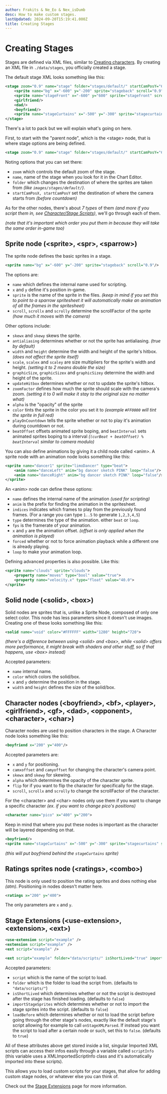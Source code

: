 ```yaml
---
author: Frakits & Ne_Eo & Nex_isDumb
desc: How to make custom stages.
lastUpdated: 2024-09-20T15:19:41.000Z
title: Creating Stages
---
```

# Creating Stages
Stages are defined via XML files, similar to <a href="../characters/">Creating characters</a>. By creating an XML file in ``./data/stages``, you officially created a stage.

The default stage XML looks something like this:
```xml
<stage zoom="0.9" name="stage" folder="stages/default/" startCamPosY="600" startCamPosX="1000">
    <sprite name="bg" x="-600" y="-200" sprite="stageback" scroll="0.9"/>
    <sprite name="stageFront" x="-600" y="600" sprite="stagefront" scroll="0.9"/>
    <girlfriend/>
    <dad/>
    <boyfriend/>
    <sprite name="stageCurtains" x="-500" y="-300" sprite="stagecurtains" scroll="1.3"/>
</stage>
```
There's a lot to pack but we will explain what's going on here.

First, to start with the "parent node", which is the <syntax lang="xml">&lt;stage&gt;</syntax> node, that is where stage options are being defined.<br>
```xml
<stage zoom="0.9" name="stage" folder="stages/default/" startCamPosY="600" startCamPosX="1000">
```
Noting options that you can set there:
- ``zoom`` which controls the default zoom of the stage.
- ``name``, name of the stage when you look for it in the Chart Editor.
- ``folder`` which changes the destination of where the sprites are taken from *(like ``images/stages/default/``)*.
- ``startCamPosX, startCamPosY`` set the destination of where the camera starts from *(before countdown)*

As for the other nodes, there's about *7 types* of them *(and more if you script them in, see <a href="../scripting/playstate-scripts/character-stage-scripts.md">Character/Stage Scripts</a>)*, we'll go through each of them.

*(note that it's important which order you put them in because they will take the same order in-game too)*

## <h2 id="sprite-node" sidebar="Sprite node">Sprite node (<syntax lang="xml">&lt;sprite&gt;</syntax>, <syntax lang="xml">&lt;spr&gt;</syntax>, <syntax lang="xml">&lt;sparrow&gt;</syntax>)</h2>
The sprite node defines the basic sprites in a stage.

```xml
<sprite name="bg" x="-600" y="-200" sprite="stageback" scroll="0.9"/>
```
The options are:
- ``name`` which defines the internal name used for scripting.
- ``x`` and ``y`` define it's position in-game.
- ``sprite`` is the name of the sprite in the files. *(keep in mind if you set this to point to a sparrow spritesheet it will automatically make an animation of all the frames in the spritesheet)*
- ``scroll``, ``scrollx`` and ``scrolly`` determine the scrollFactor of the sprite *(how much it moves with the camera)*

Other options include:
- ``skewx`` and ``skewy`` skews the sprite.
- ``antialiasing`` determines whether or not the sprite has antialiasing. *(true by default)*
- ``width`` and ``height`` determine the width and height of the sprite's hitbox. *(does not affect the sprite itself)*
- ``scale``, ``scalex`` and ``scaley`` are size multipliers for the sprite's width and height. *(setting it to 2 means double the size)*
- ``graphicSize``, ``graphicSizex`` and ``graphicSizey`` determine the width and height of the sprite.
- ``updateHitbox`` determines whether or not to update the sprite's hitbox.
- ``zoomFactor`` defines how much the sprite should scale with the camera's zoom. *(setting it to 0 will make it stay to the original size no matter what)*
- ``alpha`` is the "opacity" of the sprite
- ``color`` tints the sprite in the color you set it to *(example <code class="hljs-string">#FF0000</code> will tint the sprite in full red)*
- ``playOnCountdown`` tells the sprite whether or not to play it's animation during countdown or not.
-  ``beatOffset`` offsets animated sprite boping, and ``beatInterval`` sets animated sprites boping to a interval *(``(curBeat + beatOffset) % beatInterval`` similar to camera modulo)*

You can also define animations by giving it a child node called <syntax lang="xml">&lt;anim&gt;</syntax>. A sprite node with an animation node looks something like this:
```xml
<sprite name="dancer1" sprite="limoDancer" type="beat">
    <anim name="danceLeft" anim="bg dancer sketch PINK" loop="false"/>
    <anim name="danceRight" anim="bg dancer sketch PINK" loop="false"/>
</sprite>
```
An <syntax lang="xml">&lt;anim&gt;</syntax> node can define these options:
- ``name`` defines the internal name of the animation *(used for scripting)*
- ``anim`` is the prefix for finding the animation in the spritesheet.
- ``indices`` indicates which frames to play from the previously found frames. (For a range you can type <code class="hljs-string">1..5</code> to generate <code class="hljs-string">1,2,3,4,5</code>)
- ``type`` determines the type of the animation. either <code class="hljs-string">beat</code> or <code class="hljs-string">loop</code>.
- ``fps`` is the framerate of your animation.
- ``x`` and ``y`` are the animation offset. *(offset is only applied when the animation is played)*
- ``forced`` whether or not to force animation playback while a different one is already playing.
- ``loop`` to make your animation loop.

Defining advanced properties is also possible. Like this:
```xml
<sprite name="clouds" sprite="clouds">
    <property name="moves" type="bool" value="true">
    <property name="velocity.x" type="float" value="40.0">
</sprite>
```

## <h2 id="solid-node" sidebar="Solid node">Solid node (<syntax lang="xml">&lt;solid&gt;</syntax>, <syntax lang="xml">&lt;box&gt;</syntax>)</h2>
Solid nodes are sprites that is, unlike a Sprite Node, composed of only one select color. This node has less parameters since it doesn't use images. <br>
Creating one of these looks something like this:

```xml
<solid name="void" color="#FFFFFF" width="1280" height="720">
```
*(there's a difference between using <syntax lang="xml">&lt;solid&gt;</syntax> and <syntax lang="xml">&lt;box&gt;</syntax>, while <syntax lang="xml">&lt;solid&gt;</syntax> offers more performance, it might break with shaders and other stuff, so if that happens, use <syntax lang="xml">&lt;box&gt;</syntax> instead)*

Accepted parameters:
- `name` internal name.
- `color` which colors the solid/box.
- `x` and `y` determine the position in the stage.
- `width` and `height` defines the size of the solid/box.

## <h2 id="character-node" sidebar="Character nodes">Character nodes (<syntax lang="xml">&lt;boyfriend&gt;</syntax>, <syntax lang="xml">&lt;bf&gt;</syntax>, <syntax lang="xml">&lt;player&gt;</syntax>, <syntax lang="xml">&lt;girlfriend&gt;</syntax>, <syntax lang="xml">&lt;gf&gt;</syntax>, <syntax lang="xml">&lt;dad&gt;</syntax>, <syntax lang="xml">&lt;opponent&gt;</syntax>, <syntax lang="xml">&lt;character&gt;</syntax>, <syntax lang="xml">&lt;char&gt;</syntax>)</h2>
Character nodes are used to position characters in the stage. A Character node looks something like this:
```xml
<boyfriend x="200" y="400"/>
```
Accepted parameters are:
- ``x`` and ``y`` for positioning.
- ``camxoffset`` and ``camyoffset`` for changing the character's camera point.
- ``skewx`` and ``skewy`` for skewing.
- ``alpha`` which determines the opacity of the character sprite.
- ``flip`` for if you want to flip the character for specifically for the stage.
- ``scroll``, ``scrollx`` and ``scrolly`` to change the scrollFactor of the character.

For the <syntax lang="xml">&lt;character&gt;</syntax> and <syntax lang="xml">&lt;char&gt;</syntax> nodes only use them if you want to change a specific character *(ex. if you want to change pico's positions)*

```xml
<character name="pico" x="400" y="200">
```

Keep in mind that where you put these nodes is important as the character will be layered depending on that.
```xml
<boyfriend/>
<sprite name="stageCurtains" x="-500" y="-300" sprite="stagecurtains" scroll="1.3"/>
```
*(this will put boyfriend behind the <code class="hljs-string">stageCurtains</code> sprite)*

## <h2 id="ratings-node" sidebar="Rating sprites node">Ratings sprites node (<syntax lang="xml">&lt;ratings&gt;</syntax>, <syntax lang="xml">&lt;combo&gt;</syntax>)</h2>
This node is only used to position the rating sprites and does nothing else *(atm)*. Positioning in nodes doesn't matter here.
```xml
<ratings x="200" y="400">
```
The only parameters are ``x`` and ``y``.

## <h2 id="stage-extensions" sidebar="Stage Extensions">Stage Extensions (<syntax lang="xml">&lt;use-extension&gt;</syntax>, <syntax lang="xml">&lt;extension&gt;</syntax>, <syntax lang="xml">&lt;ext&gt;</syntax>)</h2>

```xml
<use-extension script="example" />
<extension script="example" />
<ext script="example" />

<ext script="example" folder="data/scripts/" isShortLived="true" importStageSprites="true" loadBefore="false" />
```

Accepted parameters:
- ``script`` which is the name of the script to load.
- ``folder`` which is the folder to load the script from. (defaults to <code class="hljs-string">"data/scripts/"</code>)
- ``isShortLived`` which determines whether or not the script is destroyed after the stage has finished loading. (defaults to <code class="hljs-string">false</code>)
- ``importStageSprites`` which determines whether or not to import the stage sprites into the script. (defaults to <code class="hljs-string">false</code>)
- ``loadBefore`` which determines whether or not to load the script before going through the other stage's nodes, exactly like the default stage's script allowing for example to call <code class="hljs-title">onStageXMLParsed</code>. If instead you want the script to load after a certain node or such, set this to <code class="hljs-string">false</code>. (defaults to <code class="hljs-string">true</code>)

All of these attributes above get stored inside a list, singular Imported XML scripts can access their infos easily through a variable called ``scriptInfo`` (this variable uses a <syntax lang="haxe">XMLImportedScriptInfo</syntax> class and it's automatically imported into these scripts).

This allows you to load custom scripts for your stages, that allow for adding custom stage nodes, or whatever else you can think of.

Check out the <a href="./stage-extensions.md">Stage Extensions</a> page for more information.
